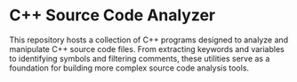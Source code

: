 # **C++ Source Code Analyzer**
This repository hosts a collection of C++ programs designed to analyze and manipulate C++ source code files. From extracting keywords and variables to identifying symbols and filtering comments, these utilities serve as a foundation for building more complex source code analysis tools.
